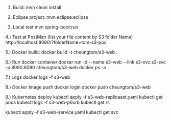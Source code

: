 1. Build:
mvn clean install

2. Eclipse project:
mvn eclipse:eclipse

3. Local test
mvn spring-boot:run

4.) Test at PostMan (list your file content by S3 folder Name)
http://localhost:8080/?folderName=tom-s3-poc

5.) Docker build:
docker build -t cheungtom/s3-web .

6.) Run docker container
docker run -d --name s3-web --link s3-svc:s3-svc -p 8080:8080 cheungtom/s3-web
docker ps -a

7.) Logs
docker logs -f s3-web

8.) Docker Image push
docker login
docker push cheungtom/s3-web

9.) Kubernetes deploy
kubectl apply -f s3-web-replicaset.yaml
kubectl get pods
kubectl logs -f s3-web-p6xrb
kubectl get rs

kubectl apply -f s3-web-service.yaml
kubectl get svc